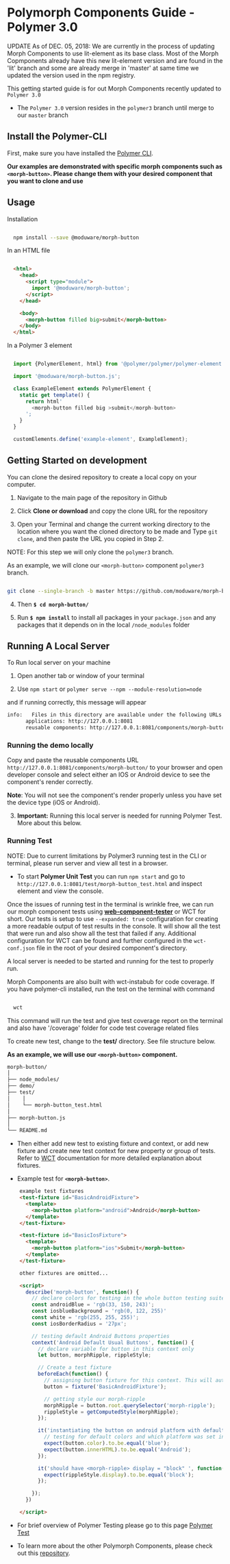 # Polymorph Components Guide - Polymer 3.0

UPDATE As of DEC. 05, 2018:
We are currently in the process of updating Morph Components to use lit-element as its base class. Most of the Morph Copmponents already have this new lit-element version and are found in the 'lit' branch and some are already merge in 'master' at same time we updated the version used in the npm registry.

This getting started guide is for out Morph Components recently updated to `Polymer 3.0`

- The `Polymer 3.0` version resides in the `polymer3` branch until merge to our `master` branch

## Install the Polymer-CLI

First, make sure you have installed the [Polymer CLI](https://www.npmjs.com/package/polymer-cli).

**Our examples are demonstrated with specific morph components such as `<morph-button>`. Please change them with your desired component that you want to clone and use**

## Usage

Installation

```bash

  npm install --save @moduware/morph-button

```

In an HTML file

```html

  <html>
    <head>
      <script type="module">
        import '@moduware/morph-button';
      </script>
    </head>

    <body>
      <morph-button filled big>submit</morph-button>
    </body>
  </html>

```

In a Polymer 3 element

```javascript

  import {PolymerElement, html} from '@polymer/polymer/polymer-element.js';

  import '@moduware/morph-button.js';

  class ExampleElement extends PolymerElement {
    static get template() {
      return html'
        <morph-button filled big >submit</morph-button>
      ';
    }
  }

  customElements.define('example-element', ExampleElement);

```

## Getting Started on development

You can clone the desired repository to create a local copy on your computer.

  1. Navigate to the main page of the repository in Github

  2. Click **Clone or download** and copy the clone URL for the repository

  3. Open your Terminal and change the current working directory to the location where you want the cloned directory to be made and Type `git clone`, and then paste the URL you copied in Step 2.

  NOTE: For this step we will only clone the `polymer3` branch.

  As an example, we will clone our `<morph-button>` component `polymer3` branch.

  ```bash

  git clone --single-branch -b master https://github.com/moduware/morph-button.git

  ```

  4. Then **`$ cd morph-button/`**

  5. Run **`$ npm install`** to install all packages in your `package.json` and any packages that it depends on in the local `/node_modules` folder

## Running A Local Server

  To Run local server on your machine

  1. Open another tab  or window of your terminal

  2. Use `npm start` or `polymer serve --npm --module-resolution=node`

  and if running correctly, this message will appear

  ```bash
  info:   Files in this directory are available under the following URLs
        applications: http://127.0.0.1:8081
        reusable components: http://127.0.0.1:8081/components/morph-button/
  ```

### Running the demo locally

  Copy and paste the reusable components URL `http://127.0.0.1:8081/components/morph-button/` to your browser and open developer console and select either an IOS or Android device to see the component's render correctly.

  **Note**: You will not see the component's render properly unless you have set the device type (iOS or Android).

  3. **Important:** Running this local server is needed for running Polymer Test. More about this below.

### Running Test

NOTE: Due to current limitations by Polymer3 running test in the CLI or terminal, please run server and view all test in a browser.

- To start **Polymer Unit Test** you can run `npm start` and go to `http://127.0.0.1:8081/test/morph-button_test.html` and inspect element and view the console.

Once the issues of running test in the terminal is wrinkle free, we can run our morph component tests using [**web-component-tester**][WCT] or WCT for short. Our tests is setup to use `--expanded: true` configuration for creating a more readable output of test results in the console. It will show all the test that were run and also show all the test that failed if any. Additional configuration for WCT can be found and further configured in the `wct-conf.json` file in the root of your desired component's directory.

A local server is needed to be started and running for the test to properly run.

Morph Components are also built with wct-instabub for code coverage. If you have polymer-cli installed, run the test on the terminal with command 

```bash

  wct

```

This command will run the test and give test coverage report on the terminal and also have '/coverage' folder for code test coverage related files

To create new test, change to the **test/** directory. See file structure below.

  **As an example, we will use our `<morph-button>` component.**

  ```bash
  morph-button/
  │
  ├── node_modules/
  ├── demo/
  ├── test/
  │    │
  │    └── morph-button_test.html
  │
  ├── morph-button.js
  │
  └── README.md
  ```

  - Then either add new test to existing fixture and context, or add new fixture and create new test context for new property or group of tests. Refer to [WCT][WCT] documentation for more detailed explanation about fixtures.

  - Example test for **`<morph-button>`**.

```html
    example test fixtures
    <test-fixture id="BasicAndroidFixture">
      <template>
        <morph-button platform="android">Android</morph-button>
      </template>
    </test-fixture>

    <test-fixture id="BasicIosFixture">
      <template>
        <morph-button platform="ios">Submit</morph-button>
      </template>
    </test-fixture>

    other fixtures are omitted...

    <script>
      describe('morph-button', function() {
        // declare colors for testing in the whole button testing suite
        const androidBlue = 'rgb(33, 150, 243)';
        const iosblueBackground = 'rgb(0, 122, 255)'
        const white = 'rgb(255, 255, 255)';
        const iosBorderRadius = '27px';

        // testing default Android Buttons properties
        context('Android Default Usual Buttons', function() {
          // declare variable for button in this context only
          let button, morphRipple, rippleStyle;

          // Create a test fixture
          beforeEach(function() {
            // assigning button fixture for this context. This will automatically removed on the teardown phase of this test context
            button = fixture('BasicAndroidFixture');

            // getting style our morph-ripple
            morphRipple = button.root.querySelector('morph-ripple');
            rippleStyle = getComputedStyle(morphRipple);
          });

          it('instantiating the button on android platform with default properties works', function() {
            // testing for default colors and which platform was set in html markup
            expect(button.color).to.be.equal('blue');
            expect(button.innerHTML).to.be.equal('Android');
          });

          it('should have <morph-ripple> display = "block" ', function() {
            expect(rippleStyle.display).to.be.equal('block');
          });

        });
      })

    </script>
```

- For brief overview of Polymer Testing please go to this page [Polymer Test][Polymer Test]

- To learn more about the other Polymorph Components, please check out this [repository][Main Page].

[Main Page]: https://github.com/moduware/polymorph-components

[WCT]: https://github.com/Polymer/web-component-tester  

[Polymer Test]: https://www.polymer-project.org/3.0/docs/tools/tests
